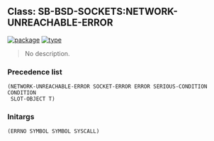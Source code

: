 ## Class: SB-BSD-SOCKETS:NETWORK-UNREACHABLE-ERROR
[![package](https://img.shields.io/badge/Package-SB--BSD--SOCKETS-5f9ea0.svg?style=social&colorA=999999)](../) [![type](https://img.shields.io/badge/Type-Class-5f9ea0.svg?style=social&colorA=999999)](../#class) 

> No description.

### Precedence list
```
(NETWORK-UNREACHABLE-ERROR SOCKET-ERROR ERROR SERIOUS-CONDITION CONDITION
 SLOT-OBJECT T)
```
### Initargs
```
(ERRNO SYMBOL SYMBOL SYSCALL)
```
